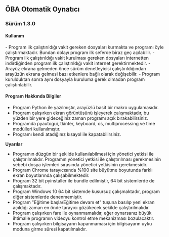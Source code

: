 <h2> ÖBA Otomatik Oynatıcı </h2>
<h3> Sürüm 1.3.0 </h3>

<h4>Kullanım</h4>
- Program ilk çalıştırıldığı vakit gereken dosyaları kurmakta ve programı öyle çalıştırmaktadır. Bundan dolayı program ilk seferde biraz geç açılabilir.
- Program ilk çalıştırıldığı vakit kurulması gereken dosyaları internetten indirdiğinden program ilk çalıştırıldığı vakit internet gerektirmektedir.
- Arayüz ekrana gelmeden önce sürüm denetleyicisi çalıştırıldığından arayüzün ekrana gelmesi bazı etkenlere bağlı olarak değişebilir.
- Program kurulduktan sonra aynı dosyayla kuruluma gerek olmadan program çalıştırılabilir.


<h4>Program Hakkında Bilgiler</h4>

- Program Python ile yazılmıştır, arayüzlü basit bir makro uygulamasıdır.
- Program çalışırken ekran görüntüsünü işleyerek çalışmaktadır, bu yüzden bir yere gideceğiniz zaman programı açık bırakabilirsiniz.
- Programda pyautogui, tkinter, keyboard, os, multiprocessing ve time modülleri kullanılmıştır.
- Programı kendi atadığınız kısayol ile kapatabilirsiniz. 

<b>Uyarılar</b>
- Programın düzgün bir şekilde kullanılabilmesi için yönetici yetkisi ile çalıştırılmalıdır. Programın yönetici yetkisi ile çalıştırılması gerekmesinin sebebi dosya işlemleri sırasında yönetici yetkisinin gerekmesidir.
- Program Chrome tarayıcısında %100 site büyütme boyutunda farklı ekran boyutlarında çalışabilmektedir. 
- Program 32 bit pyinstaller ile bundle edilmiştir, 64 bit sistemlerde de çalışmaktadır. 
- Program Windows 10 64 bit sistemde kusursuz çalışmaktadır, program diğer sistemlerde denenmemiştir.
- Program "Eğitime başla/Eğitime devam et" tuşuna basılıp yeni ekran açıldığı zaman en önde tarayıcı gözükecek şekilde çalıştırılmalıdır.
- Program çalışırken fare ile oynanmamalıdır, eğer oynarsanız büyük ihtimalle programın videoyu kontrol etme mekanizması bozulacaktır.
- Program çalışırken bilgisayarın kapanmaması için bilgisayarın uyku moduna girme süresi kapatılmalıdır. 
